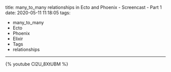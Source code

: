 title: many_to_many relationships in Ecto and Phoenix - Screencast - Part 1
date: 2020-05-11 11:18:05
tags:
- many_to_many
- Ecto
- Phoenix
- Elixir
- Tags
- relationships

---

{% youtube Cl2U_8XtUBM %}
